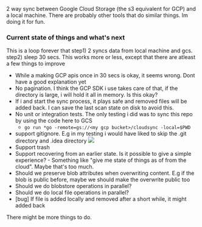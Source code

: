 2 way sync between Google Cloud Storage (the s3 equivalent for GCP) and a local machine. There are probably other tools
that do similar things. Im doing it for fun.

### Current state of things and what's next

This is a loop forever that step1) 2 syncs data from local machine and gcs. step2) sleep 30 secs. This works more or
less, except that there are atleast a few things to improve

* While a making GCP apis once in 30 secs is okay, it seems wrong. Dont have a good explanation yet
* No pagination. I think the GCP SDK i use takes care of that, if the directory is large, i will hold it all in memory.
  Is this okay?
* If i and start the sync process, it plays safe and removed files will be added back. I can save the last scan state on
  disk to avoid this.
* No unit or integration tests. The only testing i did was to sync this repo by using the code here to GCS
    - `go run *go -remote=gs://<my gcp bucket>/cloudsync -local=$PWD`
* support gitignore. E.g in my testing i would have liked to skip the .git directory and .idea directory
  <img src="https://storage.googleapis.com/yesteapea/9d120347-181b-4d0a-86f5-876c5ad52745.png">
* Support trash
* Support recovering from an earlier state. Is it possible to give a simple experience? - Something like "give me state
  of things as of <time> from the cloud". Maybe that's too much.
* Should we preserve blob attributes when overwriting content. E.g if the blob is public before, maybe we should make
  the overwrite public too
* Should we do blobstore operations in parallel?
* Should we do local file operations in parallel?
* [bug] If file is added locally and removed after a short while, it might added back

There might be more things to do.
